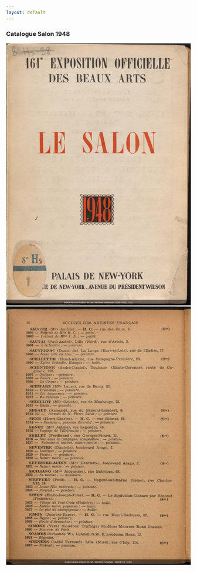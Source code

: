 ```yaml
---
layout: default
---
```



### Catalogue Salon 1948
![Branching](/assets/salon_1948_000001.jpg)
![Branching](/assets/salon_1948_000064.jpg)